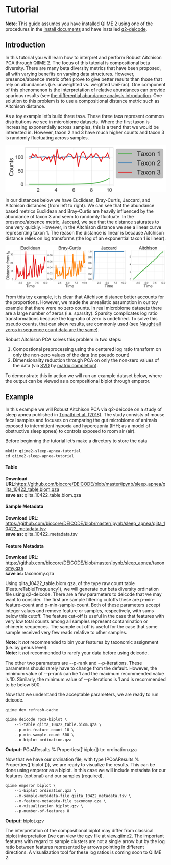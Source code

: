 
# Tutorial 

**Note**: This guide assumes you have installed QIIME 2 using one of the procedures in the [install documents](https://docs.qiime2.org/2019.1/install/) and have installed [q2-deicode](https://library.qiime2.org/plugins/q2-deicode).


## Introduction 

In this tutorial you will learn how to interpret and perform Robust Aitchison PCA through QIIME 2. The focus of this tutorial is compositional beta diversity. There are many beta diversity metrics that have been proposed, all with varying benefits on varying data structures. However, presence/absence metric often prove to give better results than those that rely on abundances (i.e. unweighted vs. weighted UniFrac). One component of this phenomenon is the interpretation of relative abundances can provide spurious results (see [the differential abundance analysis introduction](https://docs.qiime2.org/2019.1/tutorials/gneiss/). One solution to this problem is to use a compositional distance metric such as Aitchison distance. 


As a toy example let’s build three taxa. These three taxa represent common distributions we see in microbiome datasets. Where the first taxon is increasing exponentially across samples, this is a trend that we would be interested in. However, taxon 2 and 3 have much higher counts and taxon 3 is randomly fluctuating across samples.  

![T1](img/T1.png)

In our distances below we have Euclidean, Bray-Curtis, Jaccard, and Aitchison distances (from left to right). We can see that the abundance based metrics Euclidean and Bray-Curtis are heavily influenced by the abundance of taxon 3 and seem to randomly fluctuate. In the presence/absence metric, Jaccard, we see that the distance saturates to one very quickly. However, in the Aitchison distance we see a linear curve representing taxon 1. The reason the distance is linear is because Aitchison distance relies on log transforms (the log of an exponential taxon 1 is linear). 


![T2](img/T2.png)


From this toy example, it is clear that Aitchison distance better accounts for the proportions. However, we made the unrealistic assumption in our toy example that there were no zero counts. In real microbiome datasets there are a large number of zeros (i.e. sparsity). Sparsity complicates log ratio transformations because the log-ratio of zero is undefined. To solve this pseudo counts, that can skew results, are commonly used (see [Naught all zeros in sequence count data are the same](https://www.biorxiv.org/content/10.1101/477794v1)). 

Robust Aitchison PCA solves this problem in two steps:

1.	Compostional preprocessing using the centered log ratio transform on only the non-zero values of the data (no pseudo count)
2.	Dimensionality reduction through PCA on only the non-zero values of the data (via [SVD]( https://en.wikipedia.org/wiki/Singular_value_decomposition) by [matrix completion]( https://arxiv.org/pdf/0906.2027.pdf)). 

To demonstrate this in action we will run an example dataset below, where the output can be viewed as a compositional biplot through emperor. 

## Example 

In this example we will Robust Aitchison PCA via q2-deicode on a study of sleep apnea published in [Tripathi et al. (2018)](https://msystems.asm.org/content/3/3/e00020-18). The study consists of mouse fecal samples and focuses on comparing the gut microbiome of animals exposed to intermittent hypoxia and hypercapnia (IHH; as a model of obstructive sleep apnea) to controls exposed to room air (air). 

Before beginning the tutorial let’s make a directory to store the data

```shell
mkdir qiime2-sleep-apnea-tutorial
cd qiime2-sleep-apnea-tutorial
```

#### Table
**Download URL**:https://github.com/biocore/DEICODE/blob/master/ipynb/sleep_apnea/qiita_10422_table.biom.qza <br>
**save as:** qiita_10422_table.biom.qza <br>

#### Sample Metadata
**Download URL**: https://github.com/biocore/DEICODE/blob/master/ipynb/sleep_apnea/qiita_10422_metadata.tsv <br>
**save as:** qiita_10422_metadata.tsv <br>

#### Feature Metadata
**Download URL**: https://github.com/biocore/DEICODE/blob/master/ipynb/sleep_apnea/taxonomy.qza <br>
**save as:** taxonomy.qza <br>


Using qiita_10422_table.biom.qza, of the type raw count table (FeatureTable[Frequency]), we will generate our beta diversity ordination file using q2-deicode. There are a few parameters to deicode that we may want to consider. The first are sample filtering cutoffs these are  p-min-feature-count and p-min-sample-count. Both of these parameters accept integer values and remove feature or samples, respectively, with sums below this cutoff. The feature cut-off is useful in the case that features with very low total counts among all samples represent contamination or chimeric sequences. The sample cut off is useful for the case that some sample received very few reads relative to other samples.

**Note:** it _not_ recommended to bin your features by taxonomic assignment (i.e. by genus level). <br>
**Note:** it _not_ recommended to rarefy your data before using deicode. 

The other two parameters are --p-rank and --p-iterations. These parameters should rarely have to change from the default. However, the minimum value of --p-rank can be 1 and the maximum recommended value is 10. Similarly, the minimum value of --p-iterations is 1 and is recommended to be below 500.  

Now that we understand the acceptable parameters, we are ready to run deicode.  

```shell
qiime dev refresh-cache
```
```shell
qiime deicode rpca-biplot \
    --i-table qiita_10422_table.biom.qza \
    --p-min-feature-count 10 \
    --p-min-sample-count 500 \
    --o-biplot ordination.qza
```
**Output:** PCoAResults % Properties(['biplor]) to: ordination.qza

Now that we have our ordination file, with type (PCoAResults % Properties(['biplot'])), we are ready to visualize the results. This can be done using emperor as a biplot. In this case we will include metadata for our features (optional) and our samples (required). 

```shell
qiime emperor biplot \
    --i-biplot ordination.qza \
    --m-sample-metadata-file qiita_10422_metadata.tsv \
    --m-feature-metadata-file taxonomy.qza \
    --o-visualization biplot.qzv \
    --p-number-of-features 8
```
**Output:** biplot.qzv

The interpretation of the compositional biplot may differ from classical biplot interpretation (we can view the qzv file at [view.qiime2](https://view.qiime2.org). The important features with regard to sample clusters are not a single arrow but by the log ratio between features represented by arrows pointing in different directions. A visualization tool for these log ratios is coming soon to QIIME 2. 